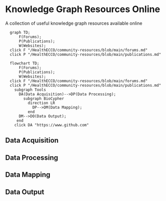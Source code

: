 # Knowledge Graph Resources Online
A collection of useful knowledge graph resources available online
```mermaid
  graph TD; 
      F(Forums);
      P(Publications);
      W(Websites);
  click F "/HealthECCO/community-resources/blob/main/forums.md"
  click P "/HealthECCO/community-resources/blob/main/publications.md"
```

```mermaid
  flowchart TD; 
      F(Forums);
      P(Publications);
      W(Websites);
  click F "/HealthECCO/community-resources/blob/main/forums.md"
  click P "/HealthECCO/community-resources/blob/main/publications.md"
    subgraph Tools
      DA(Data Acquisition)-->DP(Data Processing);
        subgraph BioCypher
          direction LR
            DP-->DM(Data Mapping);
          end
      DM-->DO(Data Output);
     end
    click DA "https://www.github.com"
```
## Data Acquisition

## Data Processing

## Data Mapping

## Data Output
